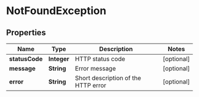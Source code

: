 

# NotFoundException


## Properties

| Name | Type | Description | Notes |
|------------ | ------------- | ------------- | -------------|
|**statusCode** | **Integer** | HTTP status code |  [optional] |
|**message** | **String** | Error message |  [optional] |
|**error** | **String** | Short description of the HTTP error |  [optional] |



